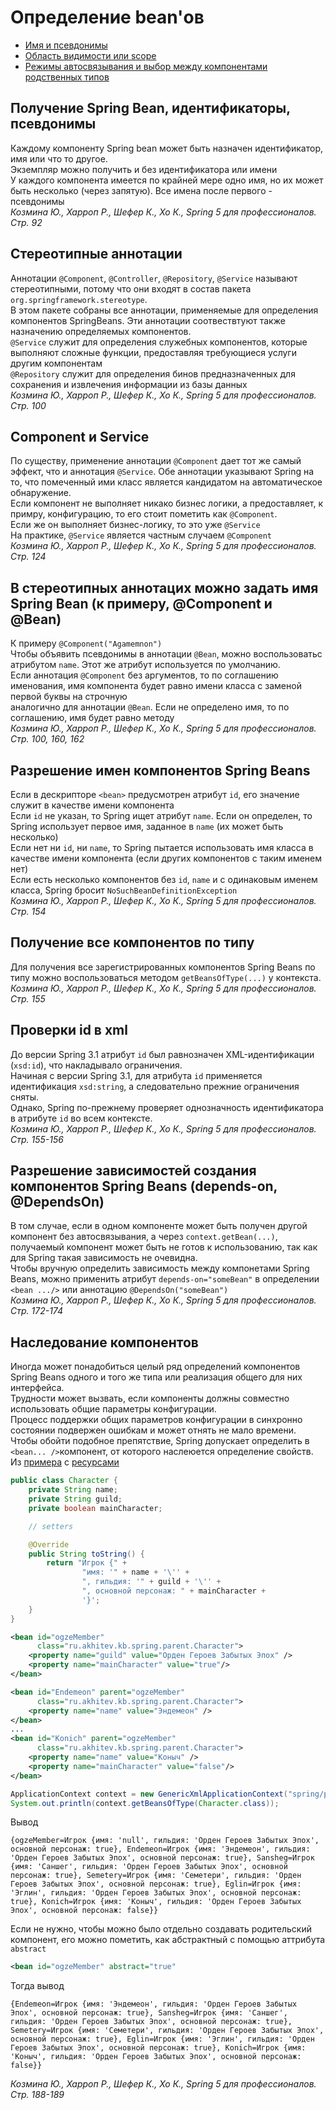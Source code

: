 # Определение bean'ов
* [Имя и псевдонимы](1.4.1.%20Имя%20и%20псевдонимы/1.4.1.%20Имя%20и%20псевдонимы.md)
* [Область видимости или scope](1.4.2.%20Область%20видимости%20или%20scope/1.4.2.%20Область%20видимости%20или%20scope.md)
* [Режимы автосвязывания и выбор между компонентами родственных типов](1.4.3.%20Режимы%20автосвязывания%20и%20выбор%20между%20компонентами%20родственных%20типов/1.4.3.%20Режимы%20автосвязывания.md)

## Получение Spring Bean, идентификаторы, псевдонимы
Каждому компоненту Spring bean может быть назначен идентификатор, имя или что то другое.<br/>
Экземпляр можно получить и без идентификатора или имени<br/>
У каждого компонента имеется по крайней мере одно имя, но их может быть несколько (через запятую). Все имена после первого - псевдонимы<br/>
_Козмина Ю., Харроп Р., Шефер К., Хо К., Spring 5 для профессионалов. Стр. 92_

## Стереотипные аннотации
Аннотации `@Component`, `@Controller`, `@Repository`, `@Service` называют стереотипными, потому что они входят в состав пакета `org.springframework.stereotype`.<br/>
В этом пакете собраны все аннотации, применяемые для определения компонентов SpringBeans. Эти аннотации соотвествтуют также назначению определяемых компонентов.<br/>
`@Service` служит для определения служебных компонентов, которые выполняют сложные функции, предоставляя требующиеся услуги другим компонентам<br/>
`@Repository` служит для определения бинов предназначенных для сохранения и извлечения информации из базы данных<br/>
_Козмина Ю., Харроп Р., Шефер К., Хо К., Spring 5 для профессионалов. Стр. 100_

## Component и Service
По существу, применение аннотации `@Component` дает тот же самый эффект, что и аннотация `@Service`. Обе аннотации указывают Spring на то, что помеченный ими класс является кандидатом на автоматическое обнаружение.<br/>
Если компонент не выполняет никако бизнес логики, а предоставляет, к примру, конфигурацию, то его стоит пометить как `@Component`.<br/>
Если же он выполняет бизнес-логику, то это уже `@Service`<br/>
На практике, `@Service` является частным случаем `@Component`<br/>
_Козмина Ю., Харроп Р., Шефер К., Хо К., Spring 5 для профессионалов. Стр. 124_

## В стереотипных аннотацих можно задать имя Spring Bean (к примеру, @Component и @Bean)
К примеру `@Component("Agamemnon")`<br/>
Чтобы объявить псевдонимы в аннотации `@Bean`, можно воспользоватьс атрибутом `name`. Этот же атрибут используется по умолчанию.<br/>
Если аннотация `@Component` без аргументов, то по соглашению именования, имя компонента будет равно имени класса с заменой первой буквы  на строчную<br/>
аналогично для аннотации `@Bean`. Если не определено имя, то по соглашению, имя будет равно методу<br/>
_Козмина Ю., Харроп Р., Шефер К., Хо К., Spring 5 для профессионалов. Стр. 100, 160, 162_

## Разрешение имен компонентов Spring Beans
Если в дескрипторе `<bean>` предусмотрен атрибут `id`, его значение служит в качестве имени компонента<br/>
Если `id` не указан, то Spring ищет атрибут `name`. Если он определен, то Spring использует первое имя, заданное в `name` (их может быть несколько)<br/>
Если нет ни `id`, ни `name`, то Spring пытается использовать имя класса в качестве имени компонента (если других компонентов с таким именем нет)<br/>
Если есть несколько компонентов без `id`, `name` и с одинаковым именем класса, Spring бросит `NoSuchBeanDefinitionException`<br/>
_Козмина Ю., Харроп Р., Шефер К., Хо К., Spring 5 для профессионалов. Стр. 154_

## Получение все компонентов по типу
Для получения все зарегистрированных компонентов Spring Beans по типу можно воспользоваться методом `getBeansOfType(...)` у контекста.<br/>
_Козмина Ю., Харроп Р., Шефер К., Хо К., Spring 5 для профессионалов. Стр. 155_

## Проверки id в xml
До версии Spring 3.1 атрибут `id` был равнозначен XML-идентификации (`xsd:id`), что накладывало ограничения.<br/>
Начиная с версии Spring 3.1, для атрибута `id` применяется идентификация `xsd:string`, а следовательно прежние ограничения сняты.<br/>
Однако, Spring по-прежнему проверяет однозначность идентификатора в атрибуте `id` во всем контексте.<br/>
_Козмина Ю., Харроп Р., Шефер К., Хо К., Spring 5 для профессионалов. Стр. 155-156_

## Разрешение зависимостей создания компонентов Spring Beans (depends-on, @DependsOn)
В том случае, если в одном компоненте может быть получен другой компонент без автосвязывания, а через `context.getBean(...)`, получаемый компонент может быть не готов к использованию, так как для Spring такая зависимость не очевидна.<br/>
Чтобы вручную определить зависимость между компонетами Spring Beans, можно применить атрибут `depends-on="someBean"` в определении `<bean .../>` или аннотацию `@DependsOn("someBean")`<br/>
_Козмина Ю., Харроп Р., Шефер К., Хо К., Spring 5 для профессионалов. Стр. 172-174_

## Наследование компонентов
Иногда может понадобиться целый ряд определений компонентов Spring Beans одного и того же типа или реализация общего для них интерфейса.<br/>
Трудности может вызвать, если компоненты должны совместно использовать общие параметры конфигурации.<br/>
Процесс поддержки общих параметров конфигурации в синхронно состоянии подвержен ошибкам и может отнять не мало времени.<br/>
Чтобы обойти подобное препятствие, Spring допускает определить в `<bean... />`компонент, от которого наслеюется определение свойств.<br/>
Из [примера](../examples/spring/src/main/java/ru/akhitev/kb/spring/parent) с [ресурсами](../examples/spring/src/main/resources/spring/parent)
```java
public class Character {
    private String name;
    private String guild;
    private boolean mainCharacter;

    // setters

    @Override
    public String toString() {
        return "Игрок {" +
                "имя: '" + name + '\'' +
                ", гильдия: '" + guild + '\'' +
                ", основной персонаж: " + mainCharacter +
                '}';
    }
}
```
```xml
<bean id="ogzeMember"
      class="ru.akhitev.kb.spring.parent.Character">
    <property name="guild" value="Орден Героев Забытых Эпох" />
    <property name="mainCharacter" value="true"/>
</bean>

<bean id="Endemeon" parent="ogzeMember"
      class="ru.akhitev.kb.spring.parent.Character">
    <property name="name" value="Эндемеон" />
</bean>
...
<bean id="Konich" parent="ogzeMember"
      class="ru.akhitev.kb.spring.parent.Character">
    <property name="name" value="Коныч" />
    <property name="mainCharacter" value="false"/>
</bean>
```
```java
ApplicationContext context = new GenericXmlApplicationContext("spring/parent/beans.xml");
System.out.println(context.getBeansOfType(Character.class));
```
Вывод
```
{ogzeMember=Игрок {имя: 'null', гильдия: 'Орден Героев Забытых Эпох', основной персонаж: true}, Endemeon=Игрок {имя: 'Эндемеон', гильдия: 'Орден Героев Забытых Эпох', основной персонаж: true}, Sansheg=Игрок {имя: 'Саншег', гильдия: 'Орден Героев Забытых Эпох', основной персонаж: true}, Semetery=Игрок {имя: 'Семетери', гильдия: 'Орден Героев Забытых Эпох', основной персонаж: true}, Eglin=Игрок {имя: 'Эглин', гильдия: 'Орден Героев Забытых Эпох', основной персонаж: true}, Konich=Игрок {имя: 'Коныч', гильдия: 'Орден Героев Забытых Эпох', основной персонаж: false}}
```
Если не нужно, чтобы можно было отдельно создавать родительский компонент, его можно пометить, как абстрактный с помощью аттрибута `abstract`
```xml
<bean id="ogzeMember" abstract="true"
```
Тогда вывод
```
{Endemeon=Игрок {имя: 'Эндемеон', гильдия: 'Орден Героев Забытых Эпох', основной персонаж: true}, Sansheg=Игрок {имя: 'Саншег', гильдия: 'Орден Героев Забытых Эпох', основной персонаж: true}, Semetery=Игрок {имя: 'Семетери', гильдия: 'Орден Героев Забытых Эпох', основной персонаж: true}, Eglin=Игрок {имя: 'Эглин', гильдия: 'Орден Героев Забытых Эпох', основной персонаж: true}, Konich=Игрок {имя: 'Коныч', гильдия: 'Орден Героев Забытых Эпох', основной персонаж: false}}
```
_Козмина Ю., Харроп Р., Шефер К., Хо К., Spring 5 для профессионалов. Стр. 188-189_
